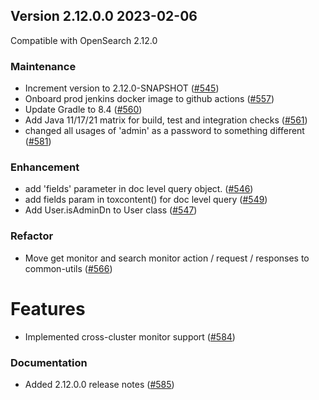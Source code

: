 ## Version 2.12.0.0 2023-02-06

Compatible with OpenSearch 2.12.0

### Maintenance
* Increment version to 2.12.0-SNAPSHOT ([#545](https://github.com/opensearch-project/common-utils/pull/545))
* Onboard prod jenkins docker image to github actions ([#557](https://github.com/opensearch-project/common-utils/pull/557))
* Update Gradle to 8.4 ([#560](https://github.com/opensearch-project/common-utils/pull/560))
* Add Java 11/17/21 matrix for build, test and integration checks ([#561](https://github.com/opensearch-project/common-utils/pull/561))
* changed all usages of 'admin' as a password to something different ([#581](https://github.com/opensearch-project/common-utils/pull/581))

### Enhancement
* add 'fields' parameter in doc level query object. ([#546](https://github.com/opensearch-project/common-utils/pull/546))
* add fields param in toxcontent() for doc level query ([#549](https://github.com/opensearch-project/common-utils/pull/549))
* Add User.isAdminDn to User class ([#547](https://github.com/opensearch-project/common-utils/pull/547))

### Refactor
* Move get monitor and search monitor action / request / responses to common-utils ([#566](https://github.com/opensearch-project/common-utils/pull/566))

# Features
* Implemented cross-cluster monitor support ([#584](https://github.com/opensearch-project/common-utils/pull/584))

### Documentation
* Added 2.12.0.0 release notes ([#585](https://github.com/opensearch-project/common-utils/pull/585))